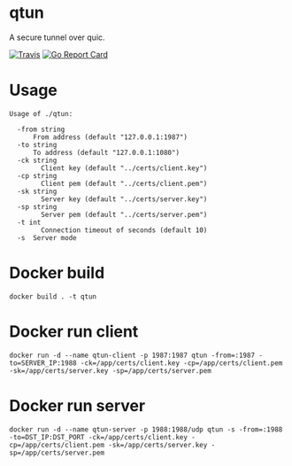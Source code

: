 # qtun

A secure tunnel over quic.  

[![Travis](https://travis-ci.com/net-byte/qtun.svg?branch=master)](https://github.com/net-byte/qtun)
[![Go Report Card](https://goreportcard.com/badge/github.com/net-byte/qtun)](https://goreportcard.com/report/github.com/net-byte/qtun)
# Usage  

```
Usage of ./qtun:
 
  -from string
      From address (default "127.0.0.1:1987")
  -to string
      To address (default "127.0.0.1:1080")
  -ck string
        Client key (default "../certs/client.key")
  -cp string
        Client pem (default "../certs/client.pem")
  -sk string
        Server key (default "../certs/server.key")
  -sp string
        Server pem (default "../certs/server.pem")
  -t int
        Connection timeout of seconds (default 10)
  -s  Server mode   

```  

# Docker build  
```
docker build . -t qtun
```  

# Docker run client    
```
docker run -d --name qtun-client -p 1987:1987 qtun -from=:1987 -to=SERVER_IP:1988 -ck=/app/certs/client.key -cp=/app/certs/client.pem -sk=/app/certs/server.key -sp=/app/certs/server.pem
```

# Docker run server    
```
docker run -d --name qtun-server -p 1988:1988/udp qtun -s -from=:1988 -to=DST_IP:DST_PORT -ck=/app/certs/client.key -cp=/app/certs/client.pem -sk=/app/certs/server.key -sp=/app/certs/server.pem
```
